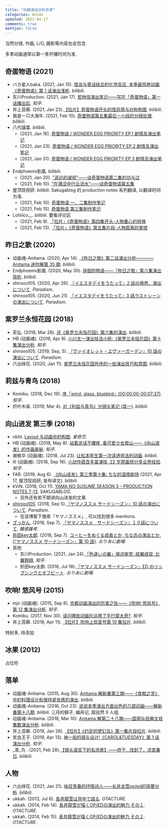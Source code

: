 ```yaml
---
title: "动画演出分析杂录"
categories: Anime
updated: 2021-04-17
comments: true
mathjax: false
---
```


当然分镜, 作画, L/O, 摄影等内容也会包含.

多季动画通常以第一季开播时间为准.

<!-- more -->

## 奇蛋物语 (2021)

- バカ星人baka. (2021, Jan 15). [怪谈与童话结合的化学反应, 本季最惊艳动画《奇蛋物语》第 1 话演出浅析](https://www.bilibili.com/read/cv9292520). *bilibili*.
- 东川Production. (2021, Jan 17). [若林信演出笔记——写在「奇蛋物语」第一话播出后](https://zhuanlan.zhihu.com/p/344980907). *知乎*.
- 井上苔藓. (2021, Jan 23).[【拉片】奇蛋物语开头的怪异感与对称构图](https://www.bilibili.com/video/BV1DU4y147vi). *bilibili*.
- 我是一只大海牛. (2021, Feb 10). [奇蛋物语第五集最后一小段的分镜处理](https://www.bilibili.com/video/BV16v411e7YW). *bilibili*.
- 八代譲葉. *bilibili*.
    - (2021, Jan 16). [奇蛋物语 / WONDER EGG PRIORITY EP.1 剧情及演出笔记](https://www.bilibili.com/read/cv9308092)
    - (2021, Jan 23). [奇蛋物语 / WONDER EGG PRIORITY EP.2 剧情及演出笔记](https://www.bilibili.com/read/cv9423482)
    - (2021, Jan 31). [奇蛋物语 / WONDER EGG PRIORITY EP.3 剧情及演出笔记](https://www.bilibili.com/read/cv9559378)
- Endphoenix影凰. *bilibili*.
    - (2021, Jan 20). ["遥远的凝视"——谈奇蛋物语第二集的功与过](https://www.bilibili.com/read/cv9358004)
    - (2021, Feb 10). ["在滞涩中行云流水"——谈奇蛋物语第五集](https://www.bilibili.com/read/cv9754384)
- 屋顶现视研. *bilibili*. Sakugablog 的 production notes 系列翻译, 以翻译时间为准.
    - (2021, Feb 10). [奇蛋物语 一、二集制作笔记](https://www.bilibili.com/read/cv9759662)
    - (2021, Feb 15). [奇蛋物语 第三集制作笔记](https://www.bilibili.com/read/cv9834806)
- Loliiiico__. *bilibili*. 要看评论区
    - (2021, Feb 9). [「拉片」《奇蛋物语》第四集开头-人物重心的转换](https://www.bilibili.com/video/BV1CX4y1N7ye)
    - (2021, Feb 13). [「拉片」《奇蛋物语》第五集片段-人物距离的掌控](https://www.bilibili.com/video/BV1yK4y1n7tD)

## 昨日之歌 (2020)

- 动画魂-Anitama. (2020, Apr 14). [《昨日之歌》第二话演出分析————Anitama 迷你解第 35 期](https://www.bilibili.com/video/BV1PK4y1k7Zz). *bilibili*.
- Endphoenix影凰. (2020, May 30). [徘徊的物语——『昨日之歌』第八集演出简析](https://www.bilibili.com/read/cv6251451). *bilibili*.
- shirooo105. (2020, Apr 26). [『イエスタデイをうたって』2 話の境界、演出について](https://shirooo305.hatenablog.com/entry/2020/04/26/021348). *Paradism*.
- shirooo105. (2020, Jun 21). [『イエスタデイをうたって』3 話ラストシーンの演出について](https://shirooo305.hatenablog.com/entry/2020/06/21/024559). *Paradism*.

## 紫罗兰永恒花园 (2018)

- 苌弘. (2018, Mar 28). [评《紫罗兰永恒花园》第六集的演出](https://www.bilibili.com/read/cv328810). *bilibili*.
- HB (动画魂). (2018, Apr 9). [小川太一演出技法小析:《紫罗兰永恒花园》第十集演出分析](https://zhuanlan.zhihu.com/p/35446134). *知乎*.
- shirooo105. (2019, Sep, 5). [『ヴァイオレット・エヴァーガーデン』10 話の演出について](https://shirooo305.hatenablog.com/entry/2019/09/05/023950). *Paradism*.
- 六出绯花. (2020, Jan 11). [紫罗兰永恒花园外传的一些演出技巧和意图](https://www.bilibili.com/read/cv4331257). *bilibili*.

## 莉兹与青鸟 (2018)

- Komiku. (2018, Dec 19). [序「wind, glass, bluebird」(00:00:00-00:07:37)](https://zhuanlan.zhihu.com/p/51698728). *知乎*.
- 炽叶木染. (2019, Mar 4). [对《利兹与青鸟》分镜头笔记 (其一)](https://www.bilibili.com/read/cv2188854/). *bilibili*.

## 向山进发 第三季 (2018)

- nbht. [Layout 与动画中的构图](https://www.iqiyi.com/dongman/nofishing1410.html). *爱奇艺*.
- HB (动画魂). (2018, May 8). [站着说话不腰疼, 看可爱少女爬山——《向山进发》的作画奥秘](https://zhuanlan.zhihu.com/p/36560576). *知乎*.
- 谢枫华 (动画魂). (2018, Jul 23). [让松本宪生第一次读透视法的动画](https://www.bilibili.com/read/cv787547). *bilibili*.
- III (动画魂). (2018, Sep 18). [小动作蕴含丰富演技, 22 岁原画师分享业界经验](https://zhuanlan.zhihu.com/p/44805205). *知乎*.
- FAR. (2019, Aug 6). [《向山进发》第三季第十集: ちな的温情剧场](https://www.bilibili.com/read/cv10909810) (2021, Apr 17, 屋顶现视研, 发布译文). *bilibili*.
- kViN. (2018, Oct 11). [YAMA NO SUSUME SEASON 3 – PRODUCTION NOTES 7-13](https://blog.sakugabooru.com/2018/10/11/yama-no-susume-season-3-production-notes-7-13/). *SAKUGABLOG*.
    - 另外还有若干期讲向山进发的文章.
- [shirooo105](https://twitter.com/shirooo305). (2018, Sep 5).[『ヤマノススメ サードシーズン』10 話の演出について](https://shirooo305.hatenablog.com/entry/2018/09/05/151307). *Paradism*.
    - 在该博客下搜索「ヤマノススメ」, 可以找到很多 mentions.
- [ざっかん](https://twitter.com/skkan4). (2018, Sep 7). [『ヤマノススメ　サードシーズン』１０話について](http://zakkanzakko.seesaa.net/article/461488387.html). *雑感雑考*.
- [折田key太郎](https://twitter.com/orita_no_ani). (2018, Sep 7). [コーヒーをめぐる成長とか, ちな氏の演出とか. (『ヤマノススメ サードシーズン』第 10 話)](https://orita-ani.net/coffee-makes-you-grow-up/). *おりあに劇場*.
- 其他
    - 东川Production. (2021, Jan 24).[「色違いの翼」填词鉴赏: 结翼成双, 比翼翱翔](https://zhuanlan.zhihu.com/p/346594318). *知乎*.
    - 折田key太郎. (2018, Jul 18).[『ヤマノススメ サードシーズン』ED のリップシンクとオフビート](https://orita-ani.net/yamano-susume-3rd-ed-good/). *おりあに劇場*.

  
## 吹响! 悠风号 (2015)

- mjn (动画魂). (2015, Sep 8). [京都动画演出的厉害之处——《吹响! 悠风号》第 12 集演出分析](https://zhuanlan.zhihu.com/p/20195839). *知乎*.
- Komiku. (2017, Nov 30). [请问哪些动画片运用了平行蒙太奇?](https://www.zhihu.com/question/68784087/answer/268104434). *知乎*.
- 井上苔藓. (2018, Apr 11). [【拉片】吹响上低音号第 10 集拉片](https://www.bilibili.com/video/BV1mW411K7ed). *bilibili*.

特别多, 待添加

## 冰果 (2012)

占位符

## 落单

- 动画魂-Anitama. (2015, Aug 30). [Anitama 解新番第三期——《食戟之灵》中的料理设计和保持紧张感的演出](https://www.bilibili.com/video/BV1Ps411U74X). *bilibili*. 
- 动画魂-Anitama. (2016, Oct 23). [说说本季演出方面出色的几部动画——解新番第十八期](https://www.bilibili.com/video/BV1Ns411t7ew). *bilibili*. 三月的狮子, 编舟记, 超自然 9 人组.
- 动画魂-Anitama. (2018, Mar 10). [Anitama 解第二十八期——国家队经典文戏集数演出分析](https://www.bilibili.com/video/BV1ZW411W7g7). *bilibili*.
- 井上苔藓. (2019, Jan 26). [【拉片】《约定的梦幻岛》第一集片段拉片](https://www.bilibili.com/video/BV1mt411476d). *bilibili*.
- 贫血王子. (2019, Apr 13). [神一般的镜头设计!《CAROL&TUESDAY》第 1 话演出分析](https://zhuanlan.zhihu.com/p/62293575). *知乎*.
- _青_鸟 . (2021, Feb 28).[【镜头语言下的名场景】——终于...找到了，凉宫春日](https://www.bilibili.com/read/cv10050933). *bilibili*.

## 人物

- 六出绯花. (2021, Jan 21). [咏叹青春的抒情诗人——长井龙雪op/ed的简要分析](https://www.bilibili.com/read/cv9386315). *bilibili*.
- ukkah. (2013, Jul 6). [長井龍雪は背中で語る](https://ukkah.hatenadiary.org/entry/20130706/p1). *OTACTURE*.
- ukkah. (2014, Feb 14). [長井龍雪が描くOP/EDの演出的魅力 その１](https://ukkah.hatenadiary.org/entry/20140214/p1). *OTACTURE*.
- ukkah. (2014, Feb 15). [長井龍雪が描くOP/EDの演出的魅力 その２](https://ukkah.hatenadiary.org/entry/20140215/p1). *OTACTURE*.